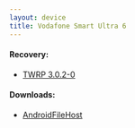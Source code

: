 ```yaml
---
layout: device
title: Vodafone Smart Ultra 6
---
```


#### Recovery:

- [TWRP 3.0.2-0](http://www.modaco.com/forums/topic/375554-twrp-3020/)

#### Downloads:

- [AndroidFileHost](https://www.androidfilehost.com/?w=files&flid=89943)
